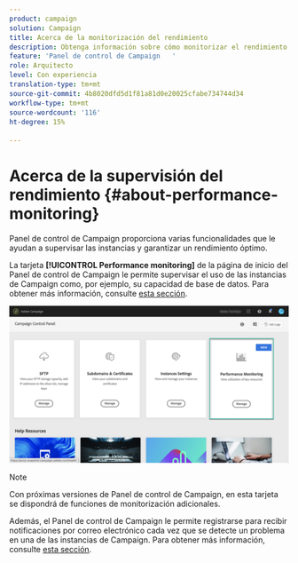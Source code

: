 ```yaml
---
product: campaign
solution: Campaign
title: Acerca de la monitorización del rendimiento
description: Obtenga información sobre cómo monitorizar el rendimiento de las instancias en el Panel de control de Campaign
feature: 'Panel de control de Campaign   '
role: Arquitecto
level: Con experiencia
translation-type: tm+mt
source-git-commit: 4b8020dfd5d1f81a81d0e20025cfabe734744d34
workflow-type: tm+mt
source-wordcount: '116'
ht-degree: 15%

---
```



# Acerca de la supervisión del rendimiento {#about-performance-monitoring}

Panel de control de Campaign proporciona varias funcionalidades que le ayudan a supervisar las instancias y garantizar un rendimiento óptimo.

La tarjeta **[!UICONTROL Performance monitoring]** de la página de inicio del Panel de control de Campaign le permite supervisar el uso de las instancias de Campaign como, por ejemplo, su capacidad de base de datos. Para obtener más información, consulte [esta sección](../../performance-monitoring/using/database-monitoring.md).

![](assets/performance_card.png)

>[!NOTE]
>
>Con próximas versiones de Panel de control de Campaign, en esta tarjeta se dispondrá de funciones de monitorización adicionales.

Además, el Panel de control de Campaign le permite registrarse para recibir notificaciones por correo electrónico cada vez que se detecte un problema en una de las instancias de Campaign. Para obtener más información, consulte [esta sección](../../performance-monitoring/using/email-alerting.md).

